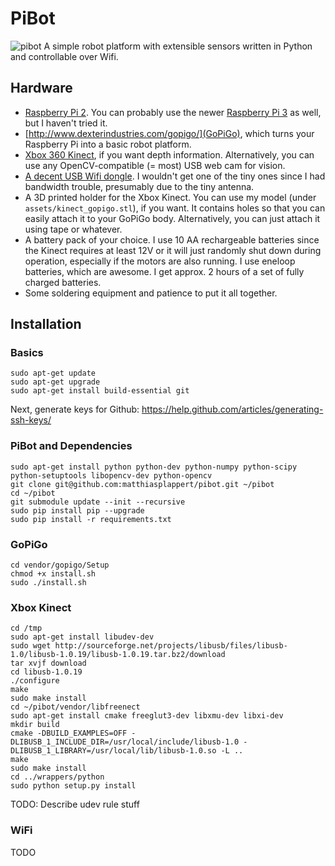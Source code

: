 # PiBot

![pibot](https://raw.githubusercontent.com/matthiasplappert/pibot/master/assets/pibot.jpg)
A simple robot platform with extensible sensors written in Python and controllable over Wifi.

## Hardware
- [Raspberry Pi 2](https://www.raspberrypi.org/products/raspberry-pi-2-model-b/). You can probably use the newer [Raspberry Pi 3](https://www.raspberrypi.org/products/raspberry-pi-3-model-b/) as well, but I haven't tried it.
- [http://www.dexterindustries.com/gopigo/](GoPiGo), which turns your Raspberry Pi into a basic robot platform.
- [Xbox 360 Kinect](http://www.xbox.com/en-US/xbox-360/accessories/kinect), if you want depth information. Alternatively, you can use any OpenCV-compatible (= most) USB web cam for vision.
- [A decent USB Wifi dongle](https://www.amazon.de/gp/product/B007K871ES/ref=oh_aui_search_detailpage?ie=UTF8&psc=1). I wouldn't get one of the tiny ones since I had bandwidth trouble, presumably due to the tiny antenna.
- A 3D printed holder for the Xbox Kinect. You can use my model (under `assets/kinect_gopigo.stl`), if you want. It contains holes so that you can easily attach it to your GoPiGo body. Alternatively, you can just attach it using tape or whatever.
- A battery pack of your choice. I use 10 AA rechargeable batteries since the Kinect requires at least 12V or it will just randomly shut down during operation, especially if the motors are also running. I use eneloop batteries, which are awesome. I get approx. 2 hours of a set of fully charged batteries.
- Some soldering equipment and patience to put it all together.

## Installation

### Basics
```
sudo apt-get update
sudo apt-get upgrade
sudo apt-get install build-essential git
```
Next, generate keys for Github: https://help.github.com/articles/generating-ssh-keys/

### PiBot and Dependencies
```
sudo apt-get install python python-dev python-numpy python-scipy python-setuptools libopencv-dev python-opencv
git clone git@github.com:matthiasplappert/pibot.git ~/pibot
cd ~/pibot
git submodule update --init --recursive
sudo pip install pip --upgrade
sudo pip install -r requirements.txt
```

### GoPiGo
```
cd vendor/gopigo/Setup
chmod +x install.sh
sudo ./install.sh
```

### Xbox Kinect
```
cd /tmp
sudo apt-get install libudev-dev
sudo wget http://sourceforge.net/projects/libusb/files/libusb-1.0/libusb-1.0.19/libusb-1.0.19.tar.bz2/download
tar xvjf download
cd libusb-1.0.19
./configure
make
sudo make install
cd ~/pibot/vendor/libfreenect
sudo apt-get install cmake freeglut3-dev libxmu-dev libxi-dev
mkdir build
cmake -DBUILD_EXAMPLES=OFF -DLIBUSB_1_INCLUDE_DIR=/usr/local/include/libusb-1.0 -DLIBUSB_1_LIBRARY=/usr/local/lib/libusb-1.0.so -L ..
make
sudo make install
cd ../wrappers/python
sudo python setup.py install
```

TODO: Describe udev rule stuff

### WiFi
TODO
